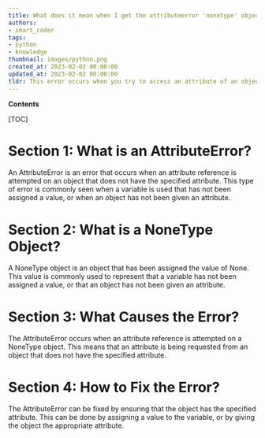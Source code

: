 ```yaml
---
title: What does it mean when I get the attributeerror 'nonetype' object has no attribute 'something'?
authors:
- smart_coder
tags:
- python
- knowledge
thumbnail: images/python.png
created_at: 2023-02-02 00:00:00
updated_at: 2023-02-02 00:00:00
tldr: This error occurs when you try to access an attribute of an object that is None, meaning it has no value.
---
```


**Contents**

[TOC]

# Section 1: What is an AttributeError? 
An AttributeError is an error that occurs when an attribute reference is attempted on an object that does not have the specified attribute. This type of error is commonly seen when a variable is used that has not been assigned a value, or when an object has not been given an attribute.

# Section 2: What is a NoneType Object? 
A NoneType object is an object that has been assigned the value of None. This value is commonly used to represent that a variable has not been assigned a value, or that an object has not been given an attribute.

# Section 3: What Causes the Error? 
The AttributeError occurs when an attribute reference is attempted on a NoneType object. This means that an attribute is being requested from an object that does not have the specified attribute.

# Section 4: How to Fix the Error?
The AttributeError can be fixed by ensuring that the object has the specified attribute. This can be done by assigning a value to the variable, or by giving the object the appropriate attribute.
